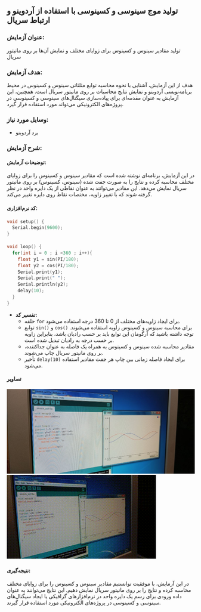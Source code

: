## تولید موج سینوسی و کسینوسی با استفاده از آردوینو و ارتباط سریال

### عنوان آزمایش:
تولید مقادیر سینوس و کسینوس برای زوایای مختلف و نمایش آن‌ها بر روی مانیتور سریال

### هدف آزمایش:
هدف از این آزمایش، آشنایی با نحوه محاسبه توابع مثلثاتی سینوس و کسینوس در محیط برنامه‌نویسی آردوینو و نمایش نتایج محاسبات بر روی مانیتور سریال است. همچنین، این آزمایش به عنوان مقدمه‌ای برای پیاده‌سازی سیگنال‌های سینوسی و کسینوسی در پروژه‌های الکترونیکی می‌تواند مورد استفاده قرار گیرد.

### وسایل مورد نیاز:
* برد آردوینو 

### شرح آزمایش:

#### توضیحات آزمایش:
در این آزمایش، برنامه‌ای نوشته شده است که مقادیر سینوس و کسینوس را برای زوایای مختلف محاسبه کرده و نتایج را به صورت جفت شده (سینوس، کسینوس) بر روی مانیتور سریال نمایش می‌دهد. این مقادیر می‌توانند به عنوان نقاطی از یک دایره واحد در نظر گرفته شوند که با تغییر زاویه، مختصات نقاط روی دایره تغییر می‌کند.

#### کد نرم‌افزاری:

```c++
void setup() {
  Serial.begin(9600);
}

void loop() {
  for(int i = 0 ; i <360 ; i++){
    float y1 = sin(PI/180);
    float y2 = cos(PI/180);
    Serial.print(y1);
    Serial.print(" ");
    Serial.println(y2);
    delay(10);
  }
}
```

* **تفسیر کد:**
  * حلقه `for` برای ایجاد زاویه‌های مختلف از 0 تا 360 درجه استفاده می‌شود.
  * توابع `sin()` و `cos()` برای محاسبه سینوس و کسینوس زاویه استفاده می‌شوند. توجه داشته باشید که آرگومان این توابع باید بر حسب رادیان باشد، بنابراین زاویه بر حسب درجه به رادیان تبدیل شده است.
  * مقادیر محاسبه شده سینوس و کسینوس به همراه یک فاصله به عنوان جداکننده، بر روی مانیتور سریال چاپ می‌شوند.
  * تأخیر `delay(10)` برای ایجاد فاصله زمانی بین چاپ هر جفت مقادیر استفاده می‌شود.

#### تصاویر
![](https://github.com/vahidseyyedi/microProcessor/blob/main/03%20Laboratory/src/2.jpg)
![](https://github.com/vahidseyyedi/microProcessor/blob/main/03%20Laboratory/src/vid%2001.gif)

#### نتیجه‌گیری:
در این آزمایش، با موفقیت توانستیم مقادیر سینوس و کسینوس را برای زوایای مختلف محاسبه کرده و نتایج را بر روی مانیتور سریال نمایش دهیم. این نتایج می‌توانند به عنوان داده ورودی برای رسم یک دایره واحد در نرم‌افزارهای گرافیکی یا ایجاد سیگنال‌های سینوسی و کسینوسی در پروژه‌های الکترونیکی مورد استفاده قرار گیرند.

